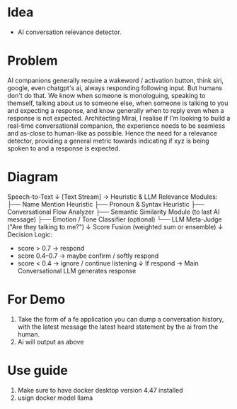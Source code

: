# Idea
- AI conversation relevance detector. 

# Problem
AI companions generally require a wakeword / activation button, think siri, google, even chatgpt's ai, always responding following input. But humans don't do that. We know when someone is monologuing, speaking to themself, talking about us
to someone else, when someone is talking to you and expecting a response, and know
generally when to reply even when a response is not expected. Architecting Mirai, 
I realise if I'm looking to build a real-time conversational companion, the experience needs to be seamless and as-close to human-like as possible. Hence
the need for a relevance detector, providing a general metric towards indicating if 
xyz is being spoken to and a response is expected. 

# Diagram
Speech-to-Text
       ↓
[Text Stream] → Heuristic & LLM Relevance Modules:
       ├── Name Mention Heuristic
       ├── Pronoun & Syntax Heuristic
       ├── Conversational Flow Analyzer
       ├── Semantic Similarity Module (to last AI message)
       ├── Emotion / Tone Classifier (optional)
       └── LLM Meta-Judge ("Are they talking to me?")
       ↓
Score Fusion (weighted sum or ensemble)
       ↓
Decision Logic:
  - score > 0.7 → respond
  - score 0.4–0.7 → maybe confirm / softly respond
  - score < 0.4 → ignore / continue listening
       ↓
If respond → Main Conversational LLM generates response

# For Demo
1) Take the form of a fe application you can dump a conversation history, with the latest message the latest heard statement by the ai from the human. 
2) Ai will output as above

# Use guide
1) Make sure to have docker desktop version 4.47 installed
2) usign docker model llama
